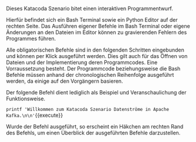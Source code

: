 Dieses Katacoda Szenario bitet einen interaktiven Programmentwurf.

Hierfür befindet sich ein Bash Terminal sowie ein Python Editor auf der rechten Seite. Das Ausführen eigener Befehle im Bash Terminal oder eigene Änderungen an den Dateien im Editor können zu gravierenden Fehlern des Programmes führen.

Alle obligatorischen Befehle sind in den folgenden Schritten eingebunden und können per Klick ausgeführt werden.
Dies gilt auch für das Öffnen von Dateien und der Implementierung deren Programmcodes.
Eine Vorraussetzung besteht. Der Programmcode beziehungsweise die Bash Befehle müssen anhand der chronologischen Reihenfolge ausgeführt werden, da einige auf den Vorgängern basieren.

Der folgende Befehl dient lediglich als Beispiel und Veranschaulichung der Funktionsweise.

`printf 'Willkommen zum Katacoda Szenario Datenströme in Apache Kafka.\n\n'`{{execute}}

Wurde der Befehl ausgeführt, so erscheint ein Häkchen am rechten Rand des Befehls, um einen Überblick der ausgeführten Befehle darzustellen.